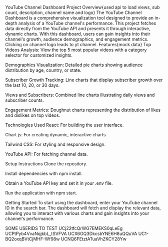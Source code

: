 YouTube Channel Dashboard
Project Overview{used api to load views, sub count, description, channel name and logo}
The YouTube Channel Dashboard is a comprehensive visualization tool designed to provide an in-depth analysis of a YouTube channel's performance. This project fetches data directly from the YouTube API and presents it through interactive, dynamic charts. With this dashboard, users can gain insights into their channel's growth, audience demographics, and engagement metrics.
Clicking on channel logo leads to yt channel.
Features{mock data}
Top Videos Analysis: View the top 5 most popular videos with a category selector for customized insights.

Demographics Visualization: Detailed pie charts showing audience distribution by age, country, or state.

Subscriber Growth Tracking: Line charts that display subscriber growth over the last 10, 20, or 30 days.

Views and Subscribers: Combined line charts illustrating daily views and subscriber counts.

Engagement Metrics: Doughnut charts representing the distribution of likes and dislikes on top videos.

Technologies Used
React: For building the user interface.

Chart.js: For creating dynamic, interactive charts.

Tailwind CSS: For styling and responsive design.

YouTube API: For fetching channel data.

Setup Instructions
Clone the repository.

Install dependencies with npm install.

Obtain a YouTube API key and set it in your .env file.

Run the application with npm start.

Getting Started
To start using the dashboard, enter your YouTube channel ID in the search bar. The dashboard will fetch and display the relevant data, allowing you to interact with various charts and gain insights into your channel's performance.

SOME USERIDS TO TEST 
UCj22tfcQrWG7EMEKS0qLeEg
UCPtPyb4VvaNqjkbL_tSVFVA
UCX6OQ3DkcsbYNE6H8uQQuVA
UC1-BQ2oxqBVtCjMHF-Wf98w
UCNQ6FEtztATuaVhZKCY28Yw
